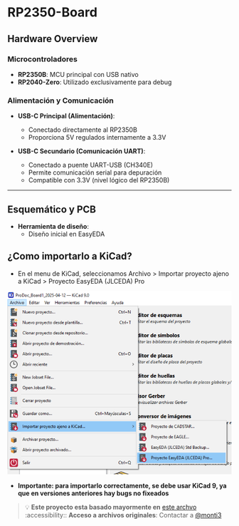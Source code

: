 # RP2350-Board

## Hardware Overview

### Microcontroladores
- **RP2350B**: MCU principal con USB nativo
- **RP2040-Zero**: Utilizado exclusivamente para debug 

### Alimentación y Comunicación
- **USB-C Principal (Alimentación)**:
  - Conectado directamente al RP2350B
  - Proporciona 5V regulados internamente a 3.3V

- **USB-C Secundario (Comunicación UART)**:
  - Conectado a puente UART-USB (CH340E)
  - Permite comunicación serial para depuración
  - Compatible con 3.3V (nivel lógico del RP2350B)

---

## Esquemático y PCB
- **Herramienta de diseño**:
  - Diseño inicial en EasyEDA
 
## ¿Como importarlo a KiCad? 
  - En el menu de KiCad, seleccionamos Archivo > Importar proyecto ajeno a KiCad > Proyecto EasyEDA (JLCEDA) Pro
   <p align="center">
  <img src="images/image.png" alt="Descripción de la imagen" width="600"/>
</p>

  - **Importante: para importarlo correctamente, se debe usar KiCad 9, ya que en versiones anteriores hay bugs no fixeados**


> :bulb: **Este proyecto esta basado mayormente en** [este archvo](https://datasheets.raspberrypi.com/rp2350/hardware-design-with-rp2350.pdf)
> :accessibility:: **Acceso a archivos originales**: Contactar a [@monti3](https://github.com/monti3)

